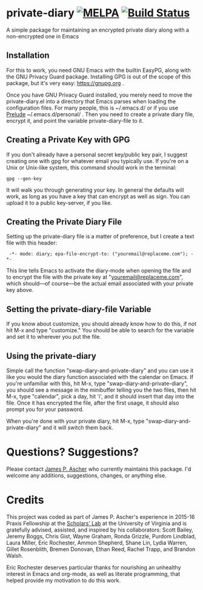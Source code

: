 # private-diary [![MELPA](http://melpa.org/packages/private-diary-badge.svg)](http://melpa.org/#/private-diary) [![Build Status](https://travis-ci.org/cacology/private-diary.svg?branch=master)](https://travis-ci.org/cacology/private-diary)


A simple package for maintaining an encrypted private
diary along with a non-encrypted one in Emacs

## Installation

For this to work, you need GNU Emacs with the builtin EasyPG, along
with the GNU Privacy Guard package. Installing GPG is out of the scope of this
package, but it's very easy: <https://gnupg.org> .

Once you have GNU Privacy Guard installed, you merely need to move the
private-diary.el into a directory that Emacs parses when loading the
configuration files. For many people, this is ~/.emacs.d/ or if you
use [Prelude](http://batsov.com/prelude/) ~/.emacs.d/personal/ . Then
you need to create a private diary file, encrypt it, and point the
variable private-diary-file to it.

## Creating a Private Key with GPG

If you don't already have a personal secret key/public key pair, I
suggest creating one with gpg for whatever email you typically use. If
you're on a Unix or Unix-like system, this command should work in the
terminal:

    gpg --gen-key

It will walk you through generating your key. In general the defaults
will work, as long as you have a key that can encrypt as well as
sign. You can upload it to a public key-server, if you like.

## Creating the Private Diary File

Setting up the private-diary file is a matter of preference, but I
create a text file with this header:

     -*- mode: diary; epa-file-encrypt-to: ("youremail@replaceme.com"); -*-

This line tells Emacs to activate the diary-mode when opening the file
and to encrypt the file with the private key at
"youremail@replaceme.com", which should&mdash;of course&mdash;be the actual
email associated with your private key above.

## Setting the private-diary-file Variable

If you know about customize, you should already know how to do this,
if not hit M-x and type "customize." You should be able to search for
the variable and set it to wherever you put the file.

## Using the private-diary

Simple call the function "swap-diary-and-private-diary" and you can
use it like you would the diary function associated with the calendar
on Emacs. If you're unfamiliar with this, hit M-x, type
"swap-diary-and-private-diary", you should see a message in the
minibuffer telling you the two files, then hit M-x, type "calendar",
pick a day, hit 'i', and it should insert that day into the file. Once
it has encrypted the file, after the first usage, it should also
prompt you for your password.

When you're done with your private diary, hit M-x, type
"swap-diary-and-private-diary" and it will switch them back.

# Questions? Suggestions?

Please contact [James P. Ascher](mailto:jpa4q@virginia) who currently
maintains this package. I'd welcome any additions, suggestions,
changes, or anything else.

# Credits

This project was coded as part of James P. Ascher's experience in
2015-16 Praxis Fellowship at the
[Scholars' Lab](http://scholarslab.org/) at the University of Virginia
and is gratefully advised, assisted, and inspired by his
collaborators: Scott Bailey, Jeremy Boggs, Chris Gist, Wayne Graham,
Ronda Grizzle, Purdom Lindblad, Laura Miller, Eric Rochester, Ammon
Shepherd, Shane Lin, Lydia Warren, Gillet Rosenblith, Bremen Donovan,
Ethan Reed, Rachel Trapp, and Brandon Walsh.

Eric Rochester deserves particular thanks for nourishing an unhealthy
interest in Emacs and org-mode, as well as literate programming, that
helped provide my motivation to do this work.

